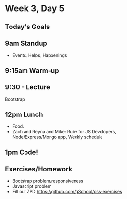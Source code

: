# Week 3, Day 5

## Today's Goals

## 9am Standup

- Events, Helps, Happenings

## 9:15am Warm-up

## 9:30 - Lecture

Bootstrap

## 12pm Lunch

- Food.
- Zach and Reyna and Mike: Ruby for JS Devolopers, Node/Express/Mongo app, Weekly schedule

## 1pm Code!

## Exercises/Homework

- Bootstrap problem/responsiveness
- Javascript problem
- Fill out ZPD
https://github.com/gSchool/css-exercises
